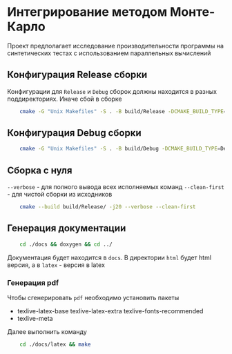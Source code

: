 # Интегрирование методом Монте-Карло

Проект предполагает исследование производительности программы на синтетических тестах с использованием параллельных вычислений

## Конфигурация Release сборки
Конфигурации для `Release` и `Debug` сборок должны находится в разных поддиректориях.
Иначе сбой в сборке

```bash
    cmake -G "Unix Makefiles" -S . -B build/Release -DCMAKE_BUILD_TYPE=Release
```

## Конфигурация Debug сборки

```bash
    cmake -G "Unix Makefiles" -S . -B build/Debug -DCMAKE_BUILD_TYPE=Debug -DCMAKE_EXPORT_COMPILE_COMMANDS=1 -DCMAKE_CXX_COMPILER=clang++ -DCMAKE_C_COMPILER=clang
```

## Сборка с нуля

`--verbose` - для полного вывода всех исполняемых команд
`--clean-first` - для чистой сборки из исходников

```bash
    cmake --build build/Release/ -j20 --verbose --clean-first
```

## Генерация документации

```bash
    cd ./docs && doxygen && cd ../
```

Документация будет находится в `docs`. В директории `html` будет html версия, а в `latex` - версия в latex

### Генерация pdf

Чтобы сгенерировать `pdf` необходимо установить пакеты

+ texlive-latex-base texlive-latex-extra texlive-fonts-recommended
+ texlive-meta

Далее выполнить команду

```bash
    cd ./docs/latex && make
```